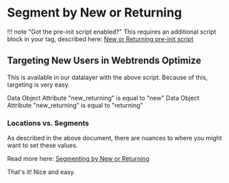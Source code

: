 # Segment by New or Returning

!!! note "Got the pre-init script enabled?"
This requires an additional script block in your tag, described here: [New or Returning pre-init script](/for-web/getting-started/tag-configuration/scripts/new-returning/)


## Targeting New Users in Webtrends Optimize

This is available in our datalayer with the above script. Because of this, targeting is very easy. 

Data Object Attribute "new_returning" is equal to "new"
Data Object Attribute "new_returning" is equal to "returning"

### Locations vs. Segments

As described in the above document, there are nuances to where you might want to set these values. 

Read more here: [Segmenting by New or Returning](/for-web/getting-started/tag-configuration/scripts/new-returning/#segmenting-by-new-or-returning)

That's it! Nice and easy.